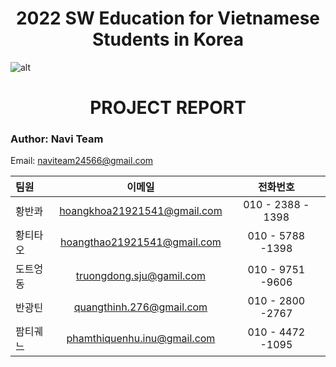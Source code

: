 <h1 align="center"> 2022 SW Education for Vietnamese Students in Korea </h1>

![alt](https://user-images.githubusercontent.com/112414846/188490124-e460e3f9-04e0-44cb-b1a4-b4e32a8651f0.png)

<h1 align="center">  PROJECT REPORT </h1>

### **Author**: Navi Team <br>
Email: naviteam24566@gmail.com

| 팀원 | 이메일 | 전화번호 | 
|:---------|:----------:|:----------:|
| 황반콰 | hoangkhoa21921541@gmail.com | 010 - 2388 - 1398 |
| 황티타오 | hoangthao21921541@gmail.com | 010 - 5788 -1398 |
| 도트엉동 | truongdong.sju@gamil.com | 010 - 9751 -9606 |
| 반광틴 | quangthinh.276@gmail.com | 010 - 2800 -2767 |
| 팜티궤느 | phamthiquenhu.inu@gmail.com | 010 - 4472 -1095 |

